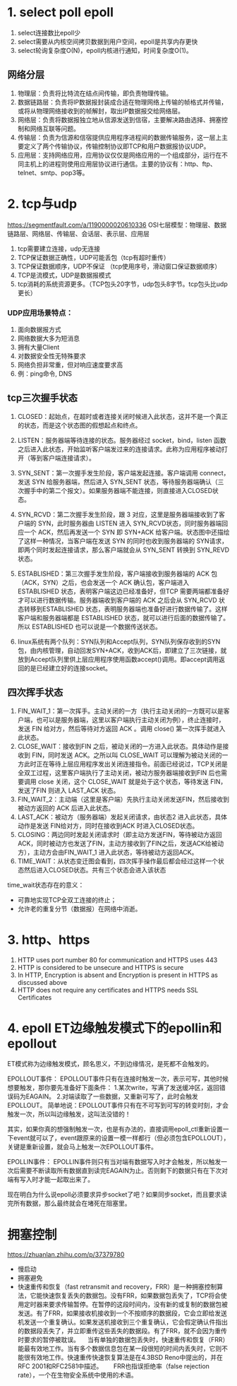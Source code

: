 # 1. select poll epoll
1. select连接数比epoll少
2. select需要从内核空间拷贝数据到用户空间，epoll是共享内存更快
3. select轮询复杂度O(N)，epoll内核进行通知，时间复杂度O(1)。


## 网络分层
1. 物理层：负责将比特流在结点间传输，即负责物理传输。
2. 数据链路层：负责将IP数据报封装成合适在物理网络上传输的帧格式并传输，或将从物理网络接收到的帧解封，取出IP数据报交给网络层。
3. 网络层：负责将数据报独立地从信源发送到信宿，主要解决路由选择、拥塞控制和网络互联等问题。
4. 传输层：负责为信源和信宿提供应用程序进程间的数据传输服务，这一层上主要定义了两个传输协议，传输控制协议即TCP和用户数据报协议UDP。
5. 应用层：支持网络应用，应用协议仅仅是网络应用的一个组成部分，运行在不同主机上的进程则使用应用层协议进行通信。主要的协议有：http、ftp、telnet、smtp、pop3等。

# 2. tcp与udp
https://segmentfault.com/a/1190000020610336
OSI七层模型：物理层、数据链路层、网络层、传输层、会话层、表示层、应用层

1. tcp需要建立连接，udp无连接
2. TCP保证数据正确性，UDP可能丢包（tcp有超时重传）
3. TCP保证数据顺序，UDP不保证 （tcp使用序号，滑动窗口保证数据顺序）
4. TCP是流模式，UDP是数据报模式 
5. tcp消耗的系统资源更多。（TCP包头20字节，udp包头8字节。tcp包头比udp更长）

### UDP应用场景特点：
  1. 面向数据报方式
  2. 网络数据大多为短消息
  3. 拥有大量Client
  4. 对数据安全性无特殊要求
  5. 网络负担非常重，但对响应速度要求高
  6. 例：ping命令, DNS

## tcp三次握手状态
1. CLOSED：起始点，在超时或者连接关闭时候进入此状态，这并不是一个真正的状态，而是这个状态图的假想起点和终点。
2. LISTEN：服务器端等待连接的状态。服务器经过 socket，bind，listen 函数之后进入此状态，开始监听客户端发过来的连接请求。此称为应用程序被动打开（等到客户端连接请求）。
3. SYN_SENT：第一次握手发生阶段，客户端发起连接。客户端调用 connect，发送 SYN 给服务器端，然后进入 SYN_SENT 状态，等待服务器端确认（三次握手中的第二个报文）。如果服务器端不能连接，则直接进入CLOSED状态。
4. SYN_RCVD：第二次握手发生阶段，跟 3 对应，这里是服务器端接收到了客户端的 SYN，此时服务器由 LISTEN 进入 SYN_RCVD状态，同时服务器端回应一个 ACK，然后再发送一个 SYN 即 SYN+ACK 给客户端。状态图中还描绘了这样一种情况，当客户端在发送 SYN 的同时也收到服务器端的 SYN请求，即两个同时发起连接请求，那么客户端就会从 SYN_SENT 转换到 SYN_REVD 状态。
5. ESTABLISHED：第三次握手发生阶段，客户端接收到服务器端的 ACK 包（ACK，SYN）之后，也会发送一个 ACK 确认包，客户端进入 ESTABLISHED 状态，表明客户端这边已经准备好，但TCP 需要两端都准备好才可以进行数据传输。服务器端收到客户端的 ACK 之后会从 SYN_RCVD 状态转移到ESTABLISHED 状态，表明服务器端也准备好进行数据传输了。这样客户端和服务器端都是 ESTABLISHED 状态，就可以进行后面的数据传输了。所以 ESTABLISHED 也可以说是一个数据传送状态。

6. linux系统有两个队列：SYN队列和Accept队列，SYN队列保存收到的SYN包，由内核管理，自动回发SYN+ACK，收到ACK后，即建立了三次链接，就放到Accept队列里供上层应用程序使用函数accept()调用。即accept调用返回的是已经建立好的连接socket。

## 四次挥手状态
1. FIN_WAIT_1：第一次挥手。主动关闭的一方（执行主动关闭的一方既可以是客户端，也可以是服务器端，这里以客户端执行主动关闭为例），终止连接时，发送 FIN 给对方，然后等待对方返回 ACK 。调用 close() 第一次挥手就进入此状态。
2. CLOSE_WAIT：接收到FIN 之后，被动关闭的一方进入此状态。具体动作是接收到 FIN，同时发送 ACK。之所以叫 CLOSE_WAIT 可以理解为被动关闭的一方此时正在等待上层应用程序发出关闭连接指令。前面已经说过，TCP关闭是全双工过程，这里客户端执行了主动关闭，被动方服务器端接收到FIN 后也需要调用 close 关闭，这个 CLOSE_WAIT 就是处于这个状态，等待发送 FIN，发送了FIN 则进入 LAST_ACK 状态。
3. FIN_WAIT_2：主动端（这里是客户端）先执行主动关闭发送FIN，然后接收到被动方返回的 ACK 后进入此状态。
4. LAST_ACK：被动方（服务器端）发起关闭请求，由状态2 进入此状态，具体动作是发送 FIN给对方，同时在接收到ACK 时进入CLOSED状态。
5. CLOSING：两边同时发起关闭请求时（即主动方发送FIN，等待被动方返回ACK，同时被动方也发送了FIN，主动方接收到了FIN之后，发送ACK给被动方），主动方会由FIN_WAIT_1 进入此状态，等待被动方返回ACK。
6. TIME_WAIT：从状态变迁图会看到，四次挥手操作最后都会经过这样一个状态然后进入CLOSED状态。共有三个状态会进入该状态

time_wait状态存在的意义：
- 可靠地实现TCP全双工连接的终止；
- 允许老的重复分节（数据报）在网络中消逝。

# 3. http、https
1. HTTP uses port number 80 for communication and HTTPS uses 443
2. HTTP is considered to be unsecure and HTTPS is secure
4. In HTTP, Encryption is absent and Encryption is present in HTTPS as discussed above
5. HTTP does not require any certificates and HTTPS needs SSL Certificates

# 4. epoll ET边缘触发模式下的epollin和epollout
ET模式称为边缘触发模式，顾名思义，不到边缘情况，是死都不会触发的。

EPOLLOUT事件：
EPOLLOUT事件只有在连接时触发一次，表示可写，其他时候想要触发，那你要先准备好下面条件：
1.某次write，写满了发送缓冲区，返回错误码为EAGAIN。
2.对端读取了一些数据，又重新可写了，此时会触发EPOLLOUT。
简单地说：EPOLLOUT事件只有在不可写到可写的转变时刻，才会触发一次，所以叫边缘触发，这叫法没错的！

其实，如果你真的想强制触发一次，也是有办法的，直接调用epoll_ctl重新设置一下event就可以了，event跟原来的设置一模一样都行（但必须包含EPOLLOUT），关键是重新设置，就会马上触发一次EPOLLOUT事件。

EPOLLIN事件：
EPOLLIN事件则只有当对端有数据写入时才会触发，所以触发一次后需要不断读取所有数据直到读完EAGAIN为止。否则剩下的数据只有在下次对端有写入时才能一起取出来了。

现在明白为什么说epoll必须要求异步socket了吧？如果同步socket，而且要求读完所有数据，那么最终就会在堵死在阻塞里。

# 拥塞控制
https://zhuanlan.zhihu.com/p/37379780
- 慢启动
- 拥塞避免
- 快速重传和恢复（fast retransmit and recovery，FRR）是一种拥塞控制算法，它能快速恢复丢失的数据包。没有FRR，如果数据包丢失了，TCP将会使用定时器来要求传输暂停。在暂停的这段时间内，没有新的或复制的数据包被发送。有了FRR，如果接收机接收到一个不按顺序的数据段，它会立即给发送机发送一个重复确认。如果发送机接收到三个重复确认，它会假定确认件指出的数据段丢失了，并立即重传这些丢失的数据段。有了FRR，就不会因为重传时要求的暂停被耽误。 　当有单独的数据包丢失时，快速重传和恢复（FRR）能最有效地工作。当有多个数据信息包在某一段很短的时间内丢失时，它则不能很有效地工作。快速重传快速恢复算法是在4.3BSD Reno中提出的，并在RFC 2001和RFC2581中描述。　 　FRR也指误拒绝率（false rejection rate），一个在生物安全系统中使用的术语。